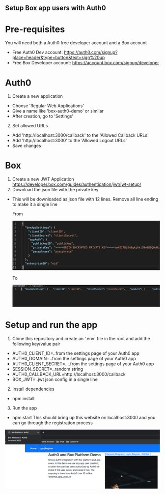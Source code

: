 ## Setup Box app users with Auth0

# Pre-requisites
You will need both a Auth0 free developer account and a Box account
- Free Auth0 Dev account: https://auth0.com/signup?place=header&type=button&text=sign%20up
- Free Box Developer account: https://account.box.com/signup/developer

# Auth0

1. Create a new application
  -  Choose 'Regular Web Applications'
  -  Give a name like 'box-auth0-demo' or similar
  -  After creation, go to 'Settings'

2. Set allowed URLs
  - Add 'http://localhost:3000/callback' to the 'Allowed Callback URLs'
  - Add 'http://localhost:3000' to the 'Allowed Logout URLs'
  - Save changes

# Box

1. Create a new JWT Application https://developer.box.com/guides/authentication/jwt/jwt-setup/
2. Download the json file with the private key
  - This will be downloaded as json file with 12 lines. Remove all line ending to make it a single line
  
    From

    ![multi](/images/multi.png)
    
    To
    
    ![single](/images/single.png)

# Setup and run the app

1. Clone this repository and create an '.env' file in the root and add the following key/value pair
  -  AUTH0_CLIENT_ID=..from the settings page of your Auth0 app
  -  AUTH0_DOMAIN=..from the settings page of your Auth0 app
  -  AUTH0_CLIENT_SECRET=....from the settings page of your Auth0 app
  -  SESSION_SECRET=..random string 
  -  AUTH0_CALLBACK_URL=http://localhost:3000/callback
  -  BOX_JWT=..jwt json config in a single line

2. Install dependencies
  - npm install

3. Run the app
  - npm start
  This should bring up this website on localhost:3000 and you can go through the registration process
  
  ![screen](/images/screen.png)


